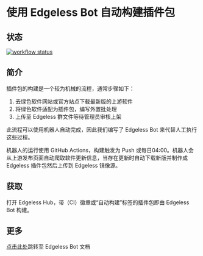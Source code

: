 # 使用 Edgeless Bot 自动构建插件包


## 状态
[![workflow status](https://github.com/EdgelessPE/edgeless-bot/actions/workflows/serve.yml/badge.svg?branch=next)](https://github.com/EdgelessPE/edgeless-bot/actions/workflows/serve.yml)

## 简介
插件包的构建是一个较为机械的流程，通常步骤如下：
1. 去绿色软件网站或官方站点下载最新版的上游软件
2. 将绿色软件适配为插件包，编写外置批处理
3. 上传至 Edgeless 群文件等待管理员审核上架

此流程可以使用机器人自动完成，因此我们编写了 Edgeless Bot 来代替人工执行这些过程。

机器人的运行使用 GitHub Actions，构建触发为 Push 或每日04:00。机器人会从上游发布页面自动爬取软件更新信息，当存在更新时自动下载新版并制作成 Edgeless 插件包然后上传到 Edgeless 镜像源。

## 获取
打开 Edgeless Hub，带（CI）徽章或“自动构建”标签的插件包即由 Edgeless Bot 构建。

## 更多
[点击此处](https://wiki.edgeless.top/bot)跳转至 Edgeless Bot 文档